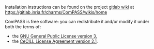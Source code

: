 Installation instructions can be found on the project
[gitlab wiki](https://gitlab.inria.fr/charms/ComPASS/wikis/home)
at https://gitlab.inria.fr/charms/ComPASS/wikis/home

ComPASS is free software: you can redistribute it and/or modify
it under both the terms of: 
* the [GNU General Public License version 3](https://www.gnu.org/licenses/gpl.html),
* the [CeCILL License Agreement version 2.1](http://www.cecill.info/licences/Licence_CeCILL_V2.1-en.html).